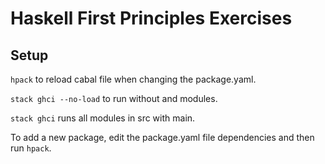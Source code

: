 # Haskell First Principles Exercises

## Setup

`hpack` to reload cabal file when changing the package.yaml.

`stack ghci --no-load` to run without and modules.

`stack ghci` runs all modules in src with main.

To add a new package, edit the package.yaml file dependencies and then run `hpack`.
